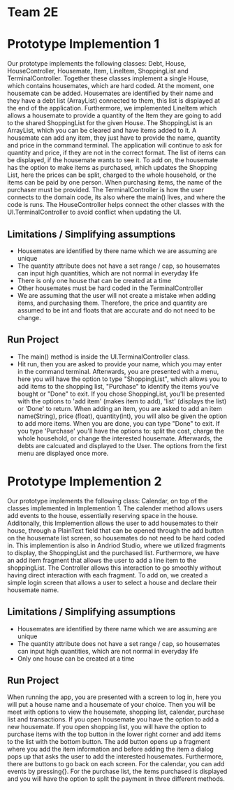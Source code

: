 # Team 2E
# Prototype Implemention 1
Our prototype implements the following classes: Debt, House, HouseController, Housemate, Item, LineItem, ShoppingList and TerminalController. Together these classes implement a single House, which contains housemates, which are hard coded. At the moment, one housemate can be added. Housemates are identified by their name and they have a debt list (ArrayList) connected to them, this list is displayed at the end of the application. Furthermore, we implemented LineItem which allows a housemate to provide a quantity of the Item they are going to add to the shared ShoppingList for the given House. The ShoppingList is an ArrayList, which you can be cleared and have items added to it. A housemate can add any item, they just have to provide the name, quantity and price in the command terminal. The application will continue to ask for quantity and price, if they are not in the correct format. The list of items can be displayed, if the housemate wants to see it. To add on, the housemate has the option to make items as purchased, which updates the Shopping List, here the prices can be split, charged to the whole household, or the items can be paid by one person. When purchasing items, the name of the purchaser must be provided. The TerminalController is how the user connects to the domain code, its also where the main() lives, and where the code is runs. The HouseController helps connect the other classes with the UI.TerminalController to avoid conflict when updating the UI.

## Limitations / Simplifying assumptions
* Housemates are identified by there name which we are assuming are unique
* The quantity attribute does not have a set range / cap, so housemates can input high quantities, which are not normal in everyday life
* There is only one house that can be created at a time
* Other housemates must be hard coded in the TerminalController
* We are assuming that the user will not create a mistake when adding items, and purchasing them. Therefore, the price and quantity are assumed to be int and floats that are accurate and do not need to be change.



## Run Project
* The main() method is inside the UI.TerminalController class. 
* Hit run, then you are asked to provide your name, which you may enter in the command terminal. Afterwards, you are presented with a menu, here you will have the option to type "ShoppingList", which allows you to add items to the shopping list, "Purchase" to identify the items you've bought or "Done" to exit. If you chose ShoppingList, you'll be presented with the options to 'add item' (makes item to add), 'list' (displays the list) or 'Done' to return. When adding an item, you are asked to add an item name(String), price (float), quantity(int), you will also be given the option to add more items. When you are done, you can type "Done" to exit. If you type 'Purchase' you'll have the options to: split the cost, charge the whole household, or change the interested housemate. Afterwards, the debts are calcuated and displayed to the User. The options from the first menu are displayed once more.

# Prototype Implemention 2
Our prototype implements the following class: Calendar, on top of the classes implemented in Implemention 1. The calender method allows users add events to the house, essentially reserving space in the house. Additonally, this Implemention allows the user to add housemates to their house, through a PlainText field that can be opened through the add button on the housemate list screen, so housemates do not need to be hard coded in. This implemention is also in Andriod Studio, where we utilized fragments to display, the ShoppingList and the purchased list. Furthermore, we have an add item fragment that allows the user to add a line item to the shoppingList. The Controller allows this interaction to go smoothly without having direct interaction with each fragment. To add on, we created a simple login screen that allows a user to select a house and declare their housemate name.


## Limitations / Simplifying assumptions
* Housemates are identified by there name which we are assuming are unique
* The quantity attribute does not have a set range / cap, so housemates can input high quantities, which are not normal in everyday life
* Only one house can be created at a time

## Run Project
When running the app, you are presented with a screen to log in, here you will put a house name and a housemate of your choice. Then you will be meet with options to view the housemate, shopping list, calendar, purchase list and transactions. If you open housemate you have the option to add a new housemate. If you open shopping list, you will have the option to purchase items with the top button in the lower right corner and add items to the list with the bottom button. The add button opens up a fragment where you add the item information and before adding the item a dialog pops up that asks the user to add the interested housemates. Furthermore, there are buttons to go back on each screen. For the calendar, you can add events by pressing{}. For the purchase list, the items purchased is displayed and you will have the option to split the payment in three different methods. 


